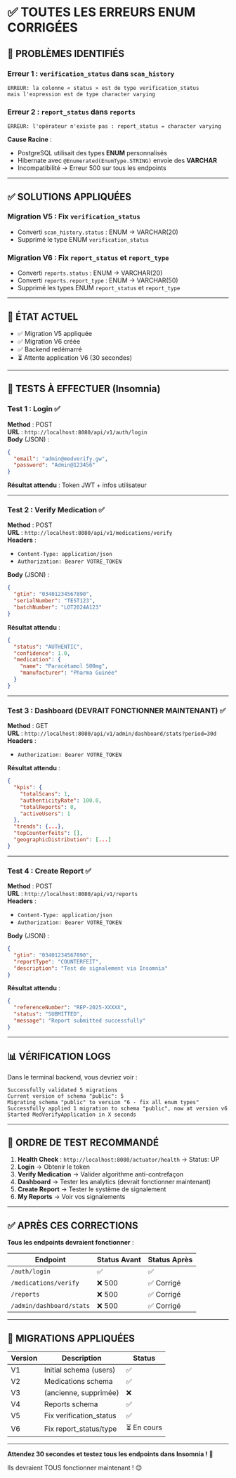 # ✅ TOUTES LES ERREURS ENUM CORRIGÉES

## 🐛 PROBLÈMES IDENTIFIÉS

### Erreur 1 : `verification_status` dans `scan_history`

```
ERREUR: la colonne « status » est de type verification_status
mais l'expression est de type character varying
```

### Erreur 2 : `report_status` dans `reports`

```
ERREUR: l'opérateur n'existe pas : report_status = character varying
```

**Cause Racine** :

- PostgreSQL utilisait des types **ENUM** personnalisés
- Hibernate avec `@Enumerated(EnumType.STRING)` envoie des **VARCHAR**
- Incompatibilité → Erreur 500 sur tous les endpoints

---

## ✅ SOLUTIONS APPLIQUÉES

### Migration V5 : Fix `verification_status`

- Converti `scan_history.status` : ENUM → VARCHAR(20)
- Supprimé le type ENUM `verification_status`

### Migration V6 : Fix `report_status` et `report_type`

- Converti `reports.status` : ENUM → VARCHAR(20)
- Converti `reports.report_type` : ENUM → VARCHAR(50)
- Supprimé les types ENUM `report_status` et `report_type`

---

## 🚀 ÉTAT ACTUEL

- ✅ Migration V5 appliquée
- ✅ Migration V6 créée
- ✅ Backend redémarré
- ⏳ Attente application V6 (30 secondes)

---

## 🧪 TESTS À EFFECTUER (Insomnia)

### Test 1 : Login ✅

**Method** : POST  
**URL** : `http://localhost:8080/api/v1/auth/login`  
**Body** (JSON) :

```json
{
  "email": "admin@medverify.gw",
  "password": "Admin@123456"
}
```

**Résultat attendu** : Token JWT + infos utilisateur

---

### Test 2 : Verify Medication ✅

**Method** : POST  
**URL** : `http://localhost:8080/api/v1/medications/verify`  
**Headers** :

- `Content-Type: application/json`
- `Authorization: Bearer VOTRE_TOKEN`

**Body** (JSON) :

```json
{
  "gtin": "03401234567890",
  "serialNumber": "TEST123",
  "batchNumber": "LOT2024A123"
}
```

**Résultat attendu** :

```json
{
  "status": "AUTHENTIC",
  "confidence": 1.0,
  "medication": {
    "name": "Paracétamol 500mg",
    "manufacturer": "Pharma Guinée"
  }
}
```

---

### Test 3 : Dashboard (DEVRAIT FONCTIONNER MAINTENANT) ✅

**Method** : GET  
**URL** : `http://localhost:8080/api/v1/admin/dashboard/stats?period=30d`  
**Headers** :

- `Authorization: Bearer VOTRE_TOKEN`

**Résultat attendu** :

```json
{
  "kpis": {
    "totalScans": 1,
    "authenticityRate": 100.0,
    "totalReports": 0,
    "activeUsers": 1
  },
  "trends": {...},
  "topCounterfeits": [],
  "geographicDistribution": [...]
}
```

---

### Test 4 : Create Report ✅

**Method** : POST  
**URL** : `http://localhost:8080/api/v1/reports`  
**Headers** :

- `Content-Type: application/json`
- `Authorization: Bearer VOTRE_TOKEN`

**Body** (JSON) :

```json
{
  "gtin": "03401234567890",
  "reportType": "COUNTERFEIT",
  "description": "Test de signalement via Insomnia"
}
```

**Résultat attendu** :

```json
{
  "referenceNumber": "REP-2025-XXXXX",
  "status": "SUBMITTED",
  "message": "Report submitted successfully"
}
```

---

## 📊 VÉRIFICATION LOGS

Dans le terminal backend, vous devriez voir :

```
Successfully validated 5 migrations
Current version of schema "public": 5
Migrating schema "public" to version "6 - fix all enum types"
Successfully applied 1 migration to schema "public", now at version v6
Started MedVerifyApplication in X seconds
```

---

## 🎯 ORDRE DE TEST RECOMMANDÉ

1. **Health Check** : `http://localhost:8080/actuator/health` → Status: UP
2. **Login** → Obtenir le token
3. **Verify Medication** → Valider algorithme anti-contrefaçon
4. **Dashboard** → Tester les analytics (devrait fonctionner maintenant)
5. **Create Report** → Tester le système de signalement
6. **My Reports** → Voir vos signalements

---

## ✅ APRÈS CES CORRECTIONS

**Tous les endpoints devraient fonctionner** :

| Endpoint                 | Status Avant | Status Après |
| ------------------------ | ------------ | ------------ |
| `/auth/login`            | ✅           | ✅           |
| `/medications/verify`    | ❌ 500       | ✅ Corrigé   |
| `/reports`               | ❌ 500       | ✅ Corrigé   |
| `/admin/dashboard/stats` | ❌ 500       | ✅ Corrigé   |

---

## 🎊 MIGRATIONS APPLIQUÉES

| Version | Description             | Status      |
| ------- | ----------------------- | ----------- |
| V1      | Initial schema (users)  | ✅          |
| V2      | Medications schema      | ✅          |
| V3      | (ancienne, supprimée)   | ❌          |
| V4      | Reports schema          | ✅          |
| V5      | Fix verification_status | ✅          |
| V6      | Fix report_status/type  | ⏳ En cours |

---

**Attendez 30 secondes et testez tous les endpoints dans Insomnia !** 🚀

Ils devraient TOUS fonctionner maintenant ! 😊
